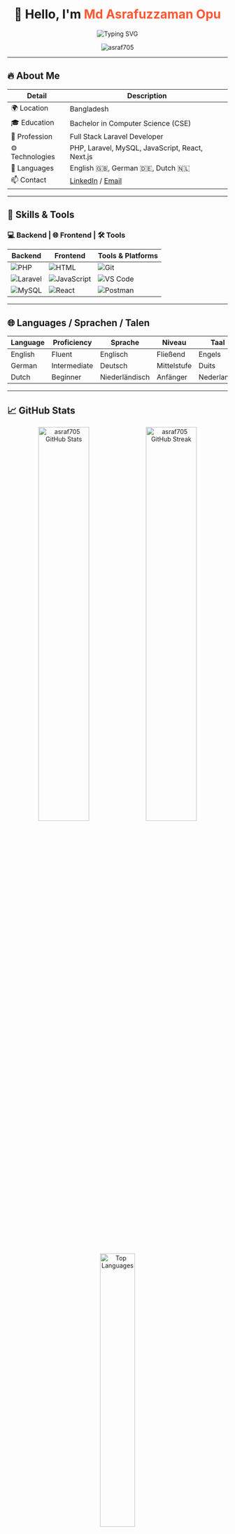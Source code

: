 <h1 align="center">
  👋 Hello, I'm <span style="color:#FF5733;">Md Asrafuzzaman Opu</span>
</h1>

<p align="center">
  <img src="https://readme-typing-svg.demolab.com?font=Fira+Code&duration=3000&pause=500&color=F97316&center=true&vCenter=true&width=435&lines=Full+Stack+Laravel+Developer;Passionate+Problem+Solver;Open+Source+Contributor;Always+Learning+%F0%9F%92%BB" alt="Typing SVG" />
</p>

<p align="center">
  <img src="https://komarev.com/ghpvc/?username=asraf705&label=Profile+Views&color=0e75b6&style=flat" alt="asraf705" />
</p>

---

## 🔥 About Me

| Detail                | Description                              |
|-----------------------|------------------------------------------|
| 🌍 Location           | Bangladesh                               |
| 🎓 Education          | Bachelor in Computer Science (CSE)       |
| 💼 Profession         | Full Stack Laravel Developer             |
| ⚙️ Technologies       | PHP, Laravel, MySQL, JavaScript, React, Next.js |
| 💬 Languages          | English 🇬🇧, German 🇩🇪, Dutch 🇳🇱         |
| 📫 Contact            | [LinkedIn](https://linkedin.com/in/asraf705) / [Email](mailto:asraf@example.com) |

---

## 🚀 Skills & Tools

### 💻 Backend | 🌐 Frontend | 🛠️ Tools

| Backend                | Frontend                 | Tools & Platforms       |
|------------------------|--------------------------|--------------------------|
| ![PHP](https://img.shields.io/badge/PHP-777BB4?style=flat&logo=php&logoColor=white) | ![HTML](https://img.shields.io/badge/HTML5-E34F26?style=flat&logo=html5&logoColor=white) | ![Git](https://img.shields.io/badge/Git-F05032?style=flat&logo=git&logoColor=white) |
| ![Laravel](https://img.shields.io/badge/Laravel-FF2D20?style=flat&logo=laravel&logoColor=white) | ![JavaScript](https://img.shields.io/badge/JavaScript-F7DF1E?style=flat&logo=javascript&logoColor=black) | ![VS Code](https://img.shields.io/badge/VS_Code-007ACC?style=flat&logo=visual-studio-code&logoColor=white) |
| ![MySQL](https://img.shields.io/badge/MySQL-4479A1?style=flat&logo=mysql&logoColor=white) | ![React](https://img.shields.io/badge/React-61DAFB?style=flat&logo=react&logoColor=black) | ![Postman](https://img.shields.io/badge/Postman-FF6C37?style=flat&logo=postman&logoColor=white) |

---

## 🌐 Languages / Sprachen / Talen

| Language | Proficiency         | Sprache         | Niveau           | Taal           | Niveau        |
|----------|---------------------|-----------------|------------------|----------------|---------------|
| English  | Fluent              | Englisch        | Fließend         | Engels         | Vloeiend      |
| German   | Intermediate        | Deutsch         | Mittelstufe      | Duits          | Gemiddeld     |
| Dutch    | Beginner            | Niederländisch  | Anfänger         | Nederlands     | Beginneling   |

---

## 📈 GitHub Stats

<p align="center"> <img src="https://github-readme-stats.vercel.app/api?username=asraf705&show_icons=true&theme=gradient&border_radius=12&title_color=FFA500&icon_color=FF6347&text_color=FFFFFF&bg_color=30,0f2027,203a43,2c5364" width="48%" alt="asraf705 GitHub Stats" /> <img src="https://github-readme-streak-stats.herokuapp.com?user=asraf705&theme=github-dark-blue&hide_border=true&background=0D1117" width="48%" alt="asraf705 GitHub Streak" /> </p> <p align="center"> <img src="https://github-readme-stats.vercel.app/api/top-langs/?username=asraf705&layout=compact&theme=radical&title_color=F7B801&text_color=F2F2F2&bg_color=000000" width="40%" alt="Top Languages" /> </p>

---

## ✨ Quote
> “Striving every day to write better code and build amazing applications.”

---

## 📫 Get In Touch

- 🔗 [LinkedIn](https://linkedin.com/in/asraf705)
- 🐙 [GitHub](https://github.com/asraf705)
- 📧 [Email](mailto:asraf@example.com)

---

<p align="center">Thank you for visiting! 👏</p>
<p align="center">Danke fürs Vorbeischauen! 🙌</p>
<p align="center">Bedankt voor het bezoeken! 🙏</p>
